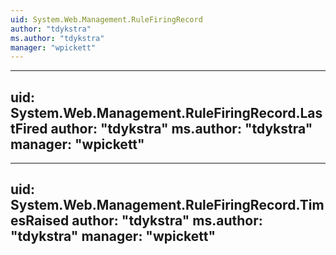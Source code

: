 ```yaml
---
uid: System.Web.Management.RuleFiringRecord
author: "tdykstra"
ms.author: "tdykstra"
manager: "wpickett"
---
```


---
uid: System.Web.Management.RuleFiringRecord.LastFired
author: "tdykstra"
ms.author: "tdykstra"
manager: "wpickett"
---

---
uid: System.Web.Management.RuleFiringRecord.TimesRaised
author: "tdykstra"
ms.author: "tdykstra"
manager: "wpickett"
---
